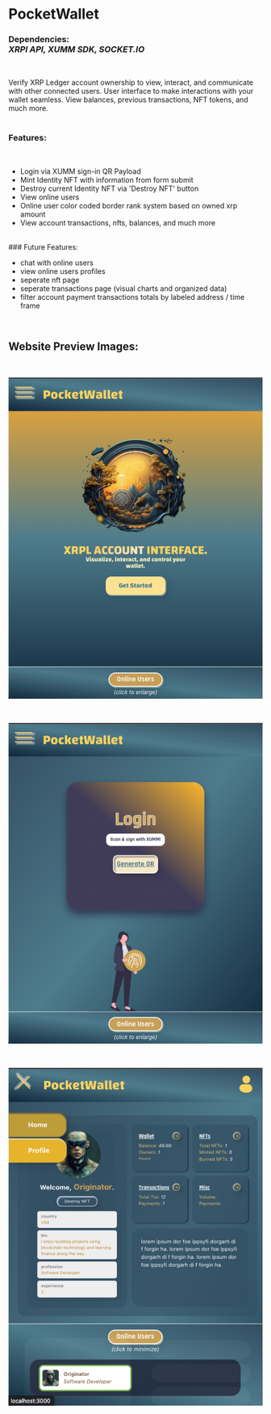 # PocketWallet

### Dependencies: <br /> ___XRPl API, XUMM SDK, SOCKET.IO___ 
<br />

Verify XRP Ledger account ownership to view, interact, and communicate with other connected users. User interface to make interactions with your wallet seamless. View balances, previous transactions, NFT tokens, and much more.
<br />
<br />

### Features:
<br>

- Login via XUMM sign-in QR Payload
- Mint Identity NFT with information from form submit
- Destroy current Identity NFT via 'Destroy NFT' button
- View online users
- Online user color coded border rank system based on owned xrp amount
- View account transactions, nfts, balances, and much more

<br>
### Future Features:
<br>

- chat with online users
- view online users profiles
- seperate nft page
- seperate transactions page (visual charts and organized data)
- filter account payment transactions totals by labeled address / time frame


<br />

## Website Preview Images: 

<br />

![PocketWallet Home Page](./client/src/images/pw_screenshots/pw_home.png)

<br />

![PocketWallet Login Page](./client/src/images/pw_screenshots/pw_login.png)

<br />

![PocketWallet Profile Page](./client/src/images/pw_screenshots/pw_profile.png)

<br />
